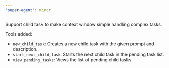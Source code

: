 ```yaml
---
"super-agent": minor
---
```


Support child task to make context window simple handling complex tasks.

Tools added:
- `new_child_task`: Creates a new child task with the given prompt and description.
- `start_next_child_task`: Starts the next child task in the pending task list.
- `view_pending_tasks`: Views the list of pending child tasks.